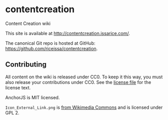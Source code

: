 # contentcreation

Content Creation wiki

This site is available at <http://contentcreation.issarice.com/>.

The canonical Git repo is hosted at GitHub:
<https://github.com/riceissa/contentcreation>.

## Contributing

All content on the wiki is released under CC0.
To keep it this way, you must also release your contributions under CC0.
See the [license file](https://github.com/riceissa/contentcreation/blob/master/LICENSE)
for the license text.

AnchorJS is MIT licensed.

`Icon_External_Link.png` is [from Wikimedia Commons](https://commons.wikimedia.org/wiki/File:Icon_External_Link.png)
and is licensed under GPL 2.

